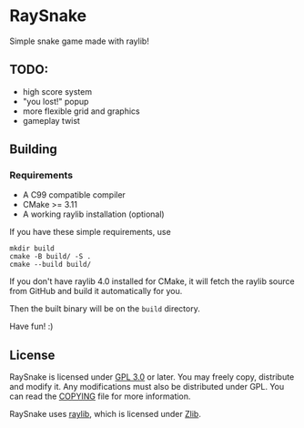 # RaySnake

Simple snake game made with raylib!

## TODO:
- high score system
- "you lost!" popup
- more flexible grid and graphics
- gameplay twist

## Building
### Requirements
- A C99 compatible compiler
- CMake >= 3.11
- A working raylib installation (optional)

If you have these simple requirements, use

```
mkdir build
cmake -B build/ -S .
cmake --build build/
```

If you don't have raylib 4.0 installed for CMake, it will fetch the raylib source from GitHub and build it automatically for you.

Then the built binary will be on the `build` directory.

Have fun! :)

## License
RaySnake is licensed under [GPL 3.0](https://www.gnu.org/licenses/gpl-3.0.html) or later. You may freely copy, distribute and modify it. Any modifications must also be distributed under GPL. You can read the [COPYING](/COPYING) file for more information.

RaySnake uses [raylib](https://github.com/raysan5/raylib), which is licensed under [Zlib](https://github.com/raysan5/raylib/blob/master/LICENSE).